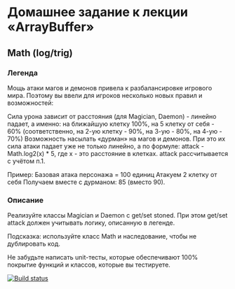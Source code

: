 # Домашнее задание к лекции «ArrayBuffer»
## Math (log/trig)
### Легенда
Мощь атаки магов и демонов привела к разбалансировке игрового мира. Поэтому вы ввели для игроков несколько новых правил и возможностей:

Сила урона зависит от расстояния (для Magician, Daemon) - линейно падает, а именно: на ближайшую клетку 100%, на 5 клетку от себя - 60% (соответственно, на 2-ую клетку - 90%, на 3-ую - 80%, на 4-ую - 70%)
Возможность насылать «дурман» на магов и демонов. При это их сила атаки падает уже не только линейно, а по формуле: attack - Math.log2(x) * 5, где x - это расстояние в клетках. attack рассчитывается с учётом п.1.

Пример:
Базовая атака персонажа = 100 единиц
Атакуем 2 клетку от себя
Получаем вместе с дурманом: 85 (вместо 90).

### Описание
Реализуйте классы Magician и Daemon с get/set stoned. При этом get/set attack должен учитывать логику, описанную в легенде.

Подсказка: используйте класс Math и наследование, чтобы не дублировать код.

Не забудьте написать unit-тесты, которые обеспечивают 100% покрытие функций и классов, которые вы тестируете.

[![Build status](https://ci.appveyor.com/api/projects/status/l4va7uq64cy1vwbg?svg=true)](https://ci.appveyor.com/project/Kelias1/ajs-math)
